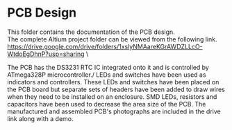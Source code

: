 # PCB Design
This folder contains the documentation of the PCB design.\
The complete Altium project folder can be viewed from the following link.\
https://drive.google.com/drive/folders/1xslyNMAareKGrAWDZLLcO-WtdoEgDhnP?usp=sharing \

The PCB has the DS3231 RTC IC integrated onto it and is controlled by ATmega328P microcontroller./
LEDs and switches have been used as indicators and controllers. These LEDs and switches have been placed on the PCB board but separate sets of headers have been added to draw wires when they need to be installed on an enclosure.
SMD LEDs, resistors and capacitors have been used to decrease the area size of the PCB.
The manufactured and assembled PCB's photographs are included in the drive link along with a demo.

